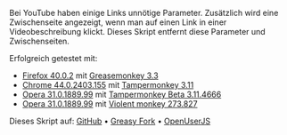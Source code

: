Bei YouTube haben einige Links unnötige Parameter. Zusätzlich wird eine Zwischenseite angezeigt, wenn man auf einen Link in einer Videobeschreibung klickt. Dieses Skript entfernt diese Parameter und Zwischenseiten.

Erfolgreich getestet mit:
- [Firefox 40.0.2](https://www.mozilla.org/firefox/new/) mit [Greasemonkey 3.3](https://addons.mozilla.org/firefox/addon/greasemonkey/)
- [Chrome 44.0.2403.155](https://www.google.com/chrome/) mit [Tampermonkey 3.11](https://chrome.google.com/webstore/detail/tampermonkey/dhdgffkkebhmkfjojejmpbldmpobfkfo)
- [Opera 31.0.1889.99](http://www.opera.com/de/computer) mit [Tampermonkey Beta 3.11.4666](https://addons.opera.com/extensions/details/tampermonkey-beta/)
- [Opera 31.0.1889.99](http://www.opera.com/de/computer) mit [Violent monkey 273.827](https://addons.opera.com/extensions/details/violent-monkey/)

Dieses Skript auf: [GitHub](https://github.com/t-fr/userscripts/tree/master/YouTube%20Link%20Cleaner) • [Greasy Fork](https://greasyfork.org/scripts/1193-youtube-link-cleaner) • [OpenUserJS](https://openuserjs.org/scripts/tfr/YouTube_Link_Cleaner)